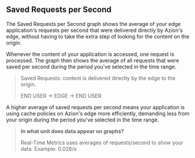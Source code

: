 ## Saved Requests per Second

The Saved Requests per Second graph shows the average of your edge application's requests per second that were delivered directly by Azion's edge, without having to take the extra step of looking for the content on the origin.

Whenever the content of your application is accessed, one request is processed. The graph then shows the average of all requests that were saved per second during the period you've selected in the time range.

> Saved Requests: content is delivered directly by the edge to the origin.
>
> END USER -> EDGE -> END USER

A higher average of saved requests per second means your application is using cache policies on Azion's edge more efficiently, demanding less from your origin during the period you've selected in the time range.

> **In what unit does data appear on graphs?**
>
> Real-Time Metrics uses averages of requests/second to show your data. Example: 0.026/s